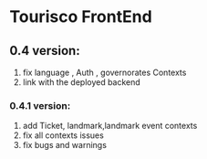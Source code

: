 # Tourisco FrontEnd

## 0.4 version:

1. fix language , Auth , governorates Contexts
2. link with the deployed backend

### 0.4.1 version:

1. add Ticket, landmark,landmark event contexts
2. fix all contexts issues
3. fix bugs and warnings
